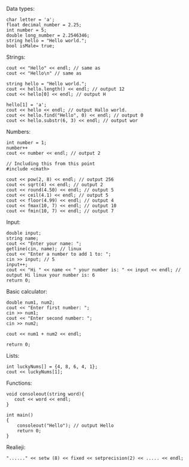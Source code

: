 Data types:

    char letter = 'a';
    float decimal_number = 2.25;
    int number = 5;
    double long_number = 2.2546346;
    string hello = "Hello world.";
    bool isMale= true;

Strings:

    cout << "Hello" << endl; // same as
    cout << "Hello\n" // same as

    string hello = "Hello world.";
    cout << hello.length() << endl; // output 12
    cout << hello[0] << endl; // output H

    hello[1] = 'a';
    cout << hello << endl; // output Hallo world.
    cout << hello.find("Hello", 0) << endl; // output 0
    cout << hello.substr(6, 3) << endl; // output wor

Numbers:

    int number = 1;
    number++
    cout << number << endl; // output 2

    // Including this from this point
    #include <cmath>

    cout << pow(2, 8) << endl; // output 256
    cout << sqrt(4) << endl; // output 2
    cout << round(4.50) << endl; // output 5
    cout << ceil(4.1) << endl; // output 5
    cout << floor(4.99) << endl; // output 4
    cout << fmax(10, 7) << endl; // output 10
    cout << fmin(10, 7) << endl; // output 7

Input:

    double input;
    string name;
    cout << "Enter your name: ";
    getline(cin, name); // linux
    cout << "Enter a number to add 1 to: ";
    cin >> input; // 5
    input++;
    cout << "Hi " << name << " your number is: " << input << endl; // output Hi linux your number is: 6
    return 0;

Basic calculator:

    double num1, num2;
    cout << "Enter first number: ";
    cin >> num1;
    cout << "Enter second number: ";
    cin >> num2;

    cout << num1 + num2 << endl;

    return 0;

Lists:

    int luckyNums[] = {4, 8, 6, 4, 1};
    cout << luckyNums[1];

Functions:

    void consoleout(string word){
       cout << word << endl;
    }

    int main()
    {
        consoleout("Hello"); // output Hello
        return 0;
    }

Realieji:

    "......" << setw (8) << fixed << setprecision(2) << ..... << endl;
